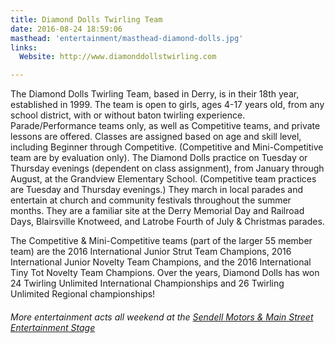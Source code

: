 ```yaml
---
title: Diamond Dolls Twirling Team
date: 2016-08-24 18:59:06
masthead: 'entertainment/masthead-diamond-dolls.jpg'
links:
  Website: http://www.diamonddollstwirling.com

---
```

The Diamond Dolls Twirling Team, based in Derry, is in their 18th year, established in 1999.  The team is open to girls, ages 4-17 years old, from any school district, with or without baton twirling experience.  Parade/Performance teams only, as well as Competitive teams, and private lessons are offered. Classes are assigned based on age and skill level, including Beginner through Competitive.  (Competitive and Mini-Competitive team are by evaluation only).  The Diamond Dolls practice on Tuesday or Thursday evenings (dependent on class assignment), from January through August, at the Grandview Elementary School. (Competitive team practices are Tuesday and Thursday evenings.)  They march in local parades and entertain at church and community festivals throughout the summer months.  They are a familiar site at the Derry Memorial Day and Railroad Days, Blairsville Knotweed, and Latrobe Fourth of July & Christmas parades.

The Competitive & Mini-Competitive teams (part of the larger 55 member team) are the 2016 International Junior Strut Team Champions, 2016 International Junior Novelty Team Champions, and the 2016 International Tiny Tot Novelty Team Champions. Over the years, Diamond Dolls has won 24 Twirling Unlimited International Championships and 26 Twirling Unlimited Regional championships!

###### More entertainment acts all weekend at the [Sendell Motors & Main Street Entertainment Stage](../schedule)
